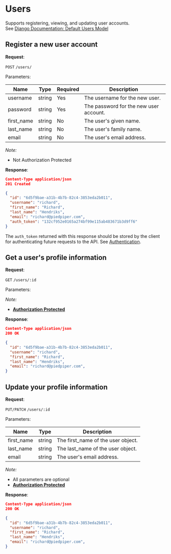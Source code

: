 # Users
Supports registering, viewing, and updating user accounts.  
See [Django Documentation: Default Users Model](https://docs.djangoproject.com/en/3.1/topics/auth/default/#user-objects)

## Register a new user account

**Request**:

`POST` `/users/`

Parameters:

Name       | Type   | Required | Description
-----------|--------|----------|------------
username   | string | Yes      | The username for the new user.
password   | string | Yes      | The password for the new user account.
first_name | string | No       | The user's given name.
last_name  | string | No       | The user's family name.
email      | string | No       | The user's email address.

*Note:*

- Not Authorization Protected

**Response**:

```json
Content-Type application/json
201 Created

{
  "id": "6d5f9bae-a31b-4b7b-82c4-3853eda2b011",
  "username": "richard",
  "first_name": "Richard",
  "last_name": "Hendriks",
  "email": "richard@piedpiper.com",
  "auth_token": "132cf952e0165a274bf99e115ab483671b3d9ff6"
}
```

The `auth_token` returned with this response should be stored by the client for
authenticating future requests to the API. See [Authentication](authentication.md).


## Get a user's profile information

**Request**:

`GET` `/users/:id`

Parameters:

*Note:*

- **[Authorization Protected](authentication.md)**

**Response**:

```json
Content-Type application/json
200 OK

{
  "id": "6d5f9bae-a31b-4b7b-82c4-3853eda2b011",
  "username": "richard",
  "first_name": "Richard",
  "last_name": "Hendriks",
  "email": "richard@piedpiper.com",
}
```


## Update your profile information

**Request**:

`PUT/PATCH` `/users/:id`

Parameters:

Name       | Type   | Description
-----------|--------|---
first_name | string | The first_name of the user object.
last_name  | string | The last_name of the user object.
email      | string | The user's email address.



*Note:*

- All parameters are optional
- **[Authorization Protected](authentication.md)**

**Response**:

```json
Content-Type application/json
200 OK

{
  "id": "6d5f9bae-a31b-4b7b-82c4-3853eda2b011",
  "username": "richard",
  "first_name": "Richard",
  "last_name": "Hendriks",
  "email": "richard@piedpiper.com",
}
```
